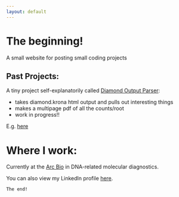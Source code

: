 ```yaml
---
layout: default
---
```


# The beginning!

A small website for posting small coding projects

## Past Projects:
A tiny project self-explanatorily called [Diamond Output Parser](https://github.com/jannine-forst/diamond_output_parser):
- takes diamond.krona html output and pulls out interesting things
- makes a multipage pdf of all the counts/root
- work in progress!!

E.g. [here](https://github.com/jannine-forst/diamond_output_parser/blob/master/Trial_DMND/DMNDparsed.graphs.outfile.2018.11.15_11-10.pdf)


# Where I work:
Currently at the [Arc Bio](https://www.arcbio.com/) in DNA-related molecular diagnostics.

You can also view my LinkedIn profile [here](https://www.linkedin.com/in/jannine-novak-forst-004b0445/).


```
The end!
```